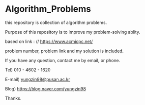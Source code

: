 # Algorithm_Problems





this repository is collection of algorithm problems.


Purpose of this repository is to improve my problem-solving ablity.


based on link : // https://www.acmicpc.net/


problem number, problem link and my solution is included.


If you have any question, contact me by email, or phone.


Tel) 010 - 4602 - 1620

E-mail) yungzin98@pusan.ac.kr

Blog) https://blog.naver.com/yungzin98

Thanks.
